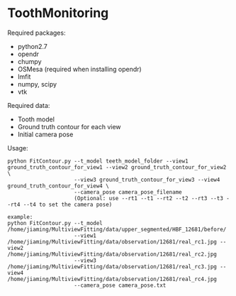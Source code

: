 # ToothMonitoring

Required packages: 
* python2.7
* opendr
* chumpy
* OSMesa (required when installing opendr)
* lmfit
* numpy, scipy
* vtk

Required data:
* Tooth model
* Ground truth contour for each view
* Initial camera pose

Usage:
```
python FitContour.py --t_model teeth_model_folder --view1 ground_truth_contour_for_view1 --view2 ground_truth_contour_for_view2 \
                     --view3 ground_truth_contour_for_view3 --view4 ground_truth_contour_for_view4 \
                     --camera_pose camera_pose_filename
                     (Optional: use --rt1 --t1 --rt2 --t2 --rt3 --t3 --rt4 --t4 to set the camera pose)
                     
example:
python FitContour.py --t_model /home/jiaming/MultiviewFitting/data/upper_segmented/HBF_12681/before/ 
                     --view1 /home/jiaming/MultiviewFitting/data/observation/12681/real_rc1.jpg --view2 /home/jiaming/MultiviewFitting/data/observation/12681/real_rc2.jpg 
                     --view3 /home/jiaming/MultiviewFitting/data/observation/12681/real_rc3.jpg --view4 /home/jiaming/MultiviewFitting/data/observation/12681/real_rc4.jpg 
                     --camera_pose camera_pose.txt 
```
